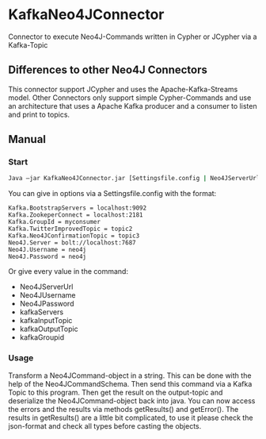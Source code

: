 # KafkaNeo4JConnector
Connector to execute Neo4J-Commands written in Cypher or JCypher via a Kafka-Topic

## Differences to other Neo4J Connectors
This connector support JCypher and uses the Apache-Kafka-Streams model. Other Connectors only support simple Cypher-Commands and use an architecture that uses a Apache Kafka producer and a consumer to listen and print to topics.

## Manual
### Start
```sh
Java –jar KafkaNeo4JConnector.jar [Settingsfile.config | Neo4JServerUrl Neo4JUsername Neo4JPassword kafkaServers kafkaInputTopic kafkaOutputTopic kafkaGroupid]
```

You can give in options via a Settingsfile.config with the format:

```config
Kafka.BootstrapServers = localhost:9092
Kafka.ZookeperConnect = localhost:2181
Kafka.GroupId = myconsumer
Kafka.TwitterImprovedTopic = topic2
Kafka.Neo4JConfirmationTopic = topic3
Neo4J.Server = bolt://localhost:7687
Neo4J.Username = neo4j
Neo4J.Password = neo4j
```

Or give every value in the command:

-	Neo4JServerUrl
-	Neo4JUsername
-	Neo4JPassword
-	kafkaServers
-	kafkaInputTopic
-	kafkaOutputTopic
-	kafkaGroupid

### Usage
Transform a Neo4JCommand-object in a string. This can be done with the help of the Neo4JCommandSchema. Then send this command via a Kafka Topic to this program. Then get the result on the output-topic and deserialize the Neo4JCommand-object back into java. You can now access the errors and the results via methods getResults() and getError(). The results in getResults() are a little bit complicated, to use it please check the json-format and check all types before casting the objects.
